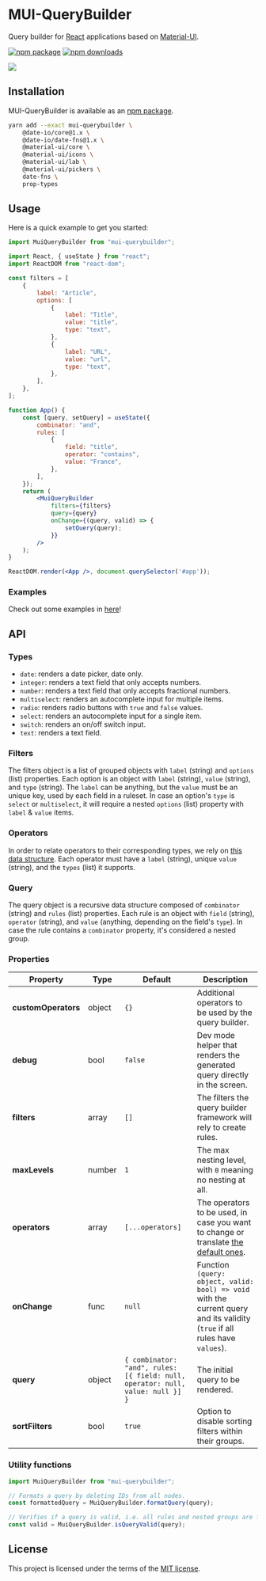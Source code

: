 # MUI-QueryBuilder

Query builder for [React](https://reactjs.org/) applications based on [Material-UI](https://github.com/mui-org/material-ui).

[![npm package](https://img.shields.io/npm/v/mui-querybuilder/latest.svg)](https://www.npmjs.com/package/mui-querybuilder)
[![npm downloads](https://img.shields.io/npm/dm/mui-querybuilder.svg)](https://www.npmjs.com/package/mui-querybuilder)

<img src="https://github.com/tiagofernandez/mui-querybuilder/blob/main/images/mui-querybuilder.png?raw=true">

## Installation

MUI-QueryBuilder is available as an [npm package](https://www.npmjs.com/package/mui-querybuilder).

```sh
yarn add --exact mui-querybuilder \
    @date-io/core@1.x \
    @date-io/date-fns@1.x \
    @material-ui/core \
    @material-ui/icons \
    @material-ui/lab \
    @material-ui/pickers \
    date-fns \
    prop-types
```

## Usage

Here is a quick example to get you started:

```jsx
import MuiQueryBuilder from "mui-querybuilder";

import React, { useState } from "react";
import ReactDOM from "react-dom";

const filters = [
    {
        label: "Article",
        options: [
            {
                label: "Title",
                value: "title",
                type: "text",
            },
            {
                label: "URL",
                value: "url",
                type: "text",
            },
        ],
    },
];

function App() {
    const [query, setQuery] = useState({
        combinator: "and",
        rules: [
            {
                field: "title",
                operator: "contains",
                value: "France",
            },
        ],
    });
    return (
        <MuiQueryBuilder
            filters={filters}
            query={query}
            onChange={(query, valid) => {
                setQuery(query);
            }}
        />
    );
}

ReactDOM.render(<App />, document.querySelector('#app'));
```

### Examples

Check out some examples in [here](http://tiagofernandez.com/mui-querybuilder/)!

## API

### Types

* `date`: renders a date picker, date only.
* `integer`: renders a text field that only accepts numbers.
* `number`: renders a text field that only accepts fractional numbers.
* `multiselect`: renders an autocomplete input for multiple items.
* `radio`: renders radio buttons with `true` and `false` values.
* `select`: renders an autocomplete input for a single item.
* `switch`: renders an on/off switch input.
* `text`: renders a text field.

### Filters

The filters object is a list of grouped objects with `label` (string) and `options` (list) properties.
Each option is an object with `label` (string), `value` (string), and `type` (string).
The `label` can be anything, but the `value` must be an unique key, used by each field in a ruleset.
In case an option's `type` is `select` or `multiselect`, it will require a nested `options` (list) property with `label` & `value` items.

### Operators

In order to relate operators to their corresponding types, we rely on [this data structure](https://github.com/tiagofernandez/mui-querybuilder/blob/master/src/operators.js).
Each operator must have a `label` (string), unique `value` (string), and the `types` (list) it supports.

### Query

The query object is a recursive data structure composed of `combinator` (string) and `rules` (list) properties.
Each rule is an object with `field` (string), `operator` (string), and `value` (anything, depending on the field's `type`).
In case the rule contains a `combinator` property, it's considered a nested group.

### Properties

|Property|Type|Default|Description
|-|-|-|-|
|**customOperators**|object|`{}`|Additional operators to be used by the query builder.
|**debug**|bool|`false`|Dev mode helper that renders the generated query directly in the screen.
|**filters**|array|`[]`|The filters the query builder framework will rely to create rules.
|**maxLevels**|number|`1`|The max nesting level, with `0` meaning no nesting at all.
|**operators**|array|`[...operators]`|The operators to be used, in case you want to change or translate [the default ones](https://github.com/tiagofernandez/mui-querybuilder/blob/master/src/operators.js).
|**onChange**|func|`null`|Function `(query: object, valid: bool) => void` with the current query and its validity (`true` if all rules have `values`).
|**query**|object|`{ combinator: "and", rules: [{ field: null, operator: null, value: null }] }`|The initial query to be rendered.
|**sortFilters**|bool|`true`|Option to disable sorting filters within their groups.

### Utility functions

```js
import MuiQueryBuilder from "mui-querybuilder";

// Formats a query by deleting IDs from all nodes.
const formattedQuery = MuiQueryBuilder.formatQuery(query);

// Verifies if a query is valid, i.e. all rules and nested groups are filled.
const valid = MuiQueryBuilder.isQueryValid(query);
```

## License

This project is licensed under the terms of the [MIT license](/LICENSE).
